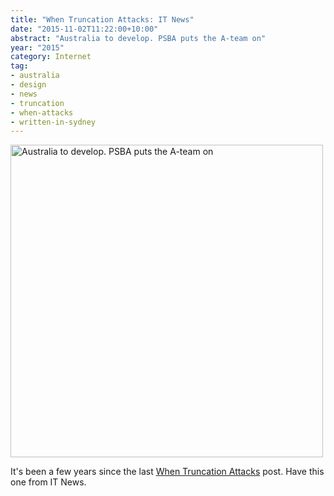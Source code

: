 ```yaml
---
title: "When Truncation Attacks: IT News"
date: "2015-11-02T11:22:00+10:00"
abstract: "Australia to develop. PSBA puts the A-team on"
year: "2015"
category: Internet
tag:
- australia
- design
- news
- truncation
- when-attacks
- written-in-sydney
---
```

<p><img src="https://rubenerd.com/files/2015/truncate.itnews.png" style="width:500px;" alt="Australia to develop. PSBA puts the A-team on" /></p>

It's been a few years since the last [When Truncation Attacks](https://rubenerd.com/tag/truncation) post. Have this one from IT News.

